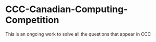 # CCC-Canadian-Computing-Competition
This is an ongoing work to solve all the questions that appear in CCC
